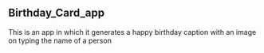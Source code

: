 ## Birthday_Card_app
This is an app in which it generates a happy birthday caption with an image on typing the name of a person
